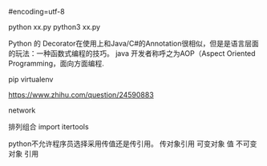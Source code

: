 #encoding=utf-8

python xx.py
python3 xx.py

Python 的 Decorator在使用上和Java/C#的Annotation很相似，但是是语言层面的玩法：一种函数式编程的技巧。
java 开发者称呼之为AOP（Aspect Oriented Programming，面向方面编程.

pip
virtualenv

https://www.zhihu.com/question/24590883

network

排列组合
	import itertools


python不允许程序员选择采用传值还是传引用。 
	传对象引用
	可变对象 值
	不可变对象 引用
